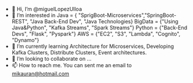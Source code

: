 - 👋 Hi, I’m @miguelLopezUlloa
- 👀 I’m interested in Java = { "SprigBoot-Microservices","SpringBoot-REST", "Java Back-End Dev", "Java Technologies} 
                       BigData = {"Using Java&Python", "Kafka Streams", "Spark Streams"}
                       Python = {"Back-End Devs", "Flask", "Pyspark"}
                       AWS = {"EC2", "S3", "Lambda", "Cognito", "Dynamo"}
- 🌱 I’m currently learning Architecture for Microservices, Developing Kafka Clusters, Distribute Clusters, Event architectures.
- 💞️ I’m looking to collaborate on ...
- 📫 How to reach me. You can sent me an email to mikauran@hotmail.com

<!---
miguelLopezUlloa/miguelLopezUlloa is a ✨ special ✨ repository because its `README.md` (this file) appears on your GitHub profile.
You can click the Preview link to take a look at your changes.
--->
